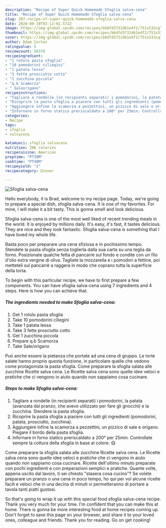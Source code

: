 ```yaml
---
description: "Recipe of Super Quick Homemade Sfoglia salva-cena"
title: "Recipe of Super Quick Homemade Sfoglia salva-cena"
slug: 207-recipe-of-super-quick-homemade-sfoglia-salva-cena
date: 2020-09-10T03:12:01.572Z
image: https://img-global.cpcdn.com/recipes/b6dfd3731d61e4f2/751x532cq70/sfoglia-salva-cena-recipe-main-photo.jpg
thumbnail: https://img-global.cpcdn.com/recipes/b6dfd3731d61e4f2/751x532cq70/sfoglia-salva-cena-recipe-main-photo.jpg
cover: https://img-global.cpcdn.com/recipes/b6dfd3731d61e4f2/751x532cq70/sfoglia-salva-cena-recipe-main-photo.jpg
author: Adam Cortez
ratingvalue: 5
reviewcount: 26378
recipeingredient:
- "1 rotolo pasta sfoglia"
- "10 pomodorini ciliegini"
- "1 patata lessa"
- "3 fette prosciutto cotto"
- "1 zucchina piccola"
- "q.b Scamorza"
- " Saleorigano"
recipeinstructions:
- "Tagliare a rondelle (in recipienti separati) i pomodorini, la patata (avanzata dal pranzo, che avevo utilizzato per fare gli gnocchi) e la zucchina. Stendere la pasta sfoglia."
- "Ricoprire la pasta sfoglia a piacere con tutti gli ingredienti (pomodorini, patata, prosciutto, zucchina)."
- "Aggiungere infine la scamorza a pezzettini, un pizzico di sale e origano. Piegare il bordo della pasta sfoglia."
- "Infornare in forno statico preriscaldato a 200° per 25min. Controllate sempre la cottura della sfoglia in base al colore. 😋"
categories:
- Recipe
tags:
- sfoglia
- salvacena

katakunci: sfoglia salvacena 
nutrition: 206 calories
recipecuisine: American
preptime: "PT39M"
cooktime: "PT48M"
recipeyield: "2"
recipecategory: Dinner

---
```



![Sfoglia salva-cena](https://img-global.cpcdn.com/recipes/b6dfd3731d61e4f2/751x532cq70/sfoglia-salva-cena-recipe-main-photo.jpg)

Hello everybody, it is Brad, welcome to my recipe page. Today, we're going to prepare a special dish, sfoglia salva-cena. It is one of my favorites. For mine, I will make it a bit tasty. This is gonna smell and look delicious.

Sfoglia salva-cena is one of the most well liked of recent trending meals in the world. It is enjoyed by millions daily. It's easy, it's fast, it tastes delicious. They are nice and they look fantastic. Sfoglia salva-cena is something that I have loved my whole life.

Basta poco per preparare una cena sfiziosa e in pochissimo tempo. Stendete la pasta sfoglia senza toglierla dalla sua carta su una teglia da forno. Posizionate qualche fetta di pancarrè sul fondo e condite con un filo d&#39;olio extra vergine di oliva. Tagliate la mozzarella e i pomodori a fettine, poi metteteli sul pancarrè a raggera in modo che coprano tutta la superficie della torta.


To begin with this particular recipe, we have to first prepare a few components. You can have sfoglia salva-cena using 7 ingredients and 4 steps. Here is how you can achieve that.

<!--inarticleads1-->

##### The ingredients needed to make Sfoglia salva-cena:

1. Get 1 rotolo pasta sfoglia
1. Take 10 pomodorini ciliegini
1. Take 1 patata lessa
1. Take 3 fette prosciutto cotto
1. Get 1 zucchina piccola
1. Prepare q.b Scamorza
1. Take  Sale/origano


Può anche essere la pietanza che portate ad una cena di gruppo. Le torte salate hanno proprio questa funzione, in particolare quelle che vedono come protagonista la pasta sfoglia. Come preparare la sfoglia salata alle zucchine Ricette salva cena. Le Ricette salva cena sono quelle idee veloci e pratiche che ci vengono in aiuto quando non sappiamo cosa cucinare. 

<!--inarticleads2-->

##### Steps to make Sfoglia salva-cena:

1. Tagliare a rondelle (in recipienti separati) i pomodorini, la patata (avanzata dal pranzo, che avevo utilizzato per fare gli gnocchi) e la zucchina. Stendere la pasta sfoglia.
1. Ricoprire la pasta sfoglia a piacere con tutti gli ingredienti (pomodorini, patata, prosciutto, zucchina).
1. Aggiungere infine la scamorza a pezzettini, un pizzico di sale e origano. Piegare il bordo della pasta sfoglia.
1. Infornare in forno statico preriscaldato a 200° per 25min. Controllate sempre la cottura della sfoglia in base al colore. 😋


Come preparare la sfoglia salata alle zucchine Ricette salva cena. Le Ricette salva cena sono quelle idee veloci e pratiche che ci vengono in aiuto quando non sappiamo cosa cucinare. Ricette dell&#39;ultimo minuto preparate con pochi ingredienti e con preparazioni semplici e pratiche. Quante volte, appena uscito dal lavoro, ti sei chiesto &#34;stasera cosa cucino&#34;? Se volete preparare un pranzo o una cena in poco tempo, ho qui per voi alcune ricette facili e veloci che in una decina di minuti vi permetteranno di portare a tavola tanti piatti gustosi. 

So that's going to wrap it up with this special food sfoglia salva-cena recipe. Thank you very much for your time. I'm confident that you can make this at home. There is gonna be more interesting food at home recipes coming up. Don't forget to save this page on your browser, and share it to your loved ones, colleague and friends. Thank you for reading. Go on get cooking!
